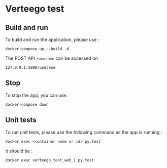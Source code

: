 # Verteego test

## Build and run 

To build and run the application, please use :

```
docker-compose up --build -d
```

The POST API `/usecase` can be accessed on 

```
127.0.0.1:5000/usecase
```

## Stop

To stop the app, you can use :

```
docker-compose down
```

## Unit tests

To run unit tests, please use the following command as the app is running :

```
docker exec <container name or id> py.test
```

It should be : 

```
docker exec verteego_test_web_1 py.test
```
